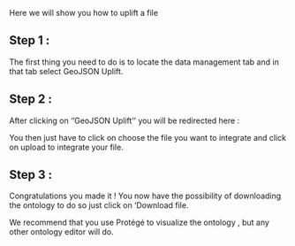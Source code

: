 Here we will show you how to uplift a file

## Step 1 :
The first thing you need to do is to locate the data management tab and in that tab select GeoJSON Uplift.








## Step 2 :
After clicking on ‘’GeoJSON Uplift’’ you will be redirected here :




You then just have to click on choose the file you want to integrate and click on upload to integrate your file.





## Step 3 :
Congratulations you made it !
You now have the possibility of downloading the ontology  to do so just click on ‘Download file.






We recommend that you use Protégé to visualize the ontology , but any other ontology editor will do.
